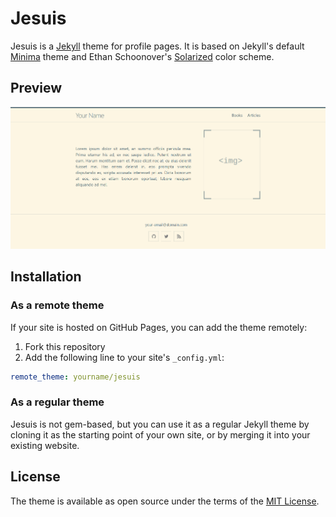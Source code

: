 # Jesuis

Jesuis is a [Jekyll](https://jekyllrb.com/) theme for profile pages. It is based on Jekyll's default [Minima](https://github.com/jekyll/minima/) theme and Ethan Schoonover's [Solarized](https://ethanschoonover.com/solarized/) color scheme.


## Preview

![jesuis theme preview](/screenshot.png)


## Installation

### As a remote theme

If your site is hosted on GitHub Pages, you can add the theme remotely:

1. Fork this repository
2. Add the following line to your site's `_config.yml`:

```yaml
remote_theme: yourname/jesuis
```


### As a regular theme

Jesuis is not gem-based, but you can use it as a regular Jekyll theme by
cloning it as the starting point of your own site, or by merging it into
your existing website.


## License

The theme is available as open source under the terms of the [MIT License](/LICENSE.txt).
